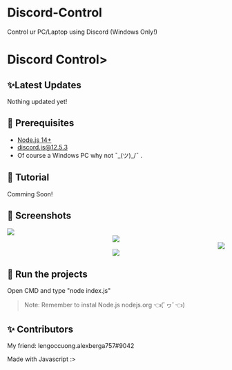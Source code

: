 # Discord-Control
Control ur PC/Laptop using Discord (Windows Only!)
<H1>Discord Control>

## ✨Latest Updates
Nothing updated yet!
## 🚧 Prerequisites

- [Node.js 14+](https://nodejs.org/en/download/)
- [discord.js@12.5.3](https://www.npmjs.com/package/discord.js/v/12.5.3)
- Of course a Windows PC why not ¯\_(ツ)_/¯
.

## 📝 Tutorial

Comming Soon!

## 📸 Screenshots

<div align="left"><img src="/assets/Screenshot_1.png"></div><div align="center"><img src="/assets/Screenshot_2.png"></div><div align="right"><img src="/assets/Screenshot_3.png"></div>

<div align="center"><img src="/assets/feature.png"></div>

## 💨 Run the projects

Open CMD and type "node index.js"

> Note: Remember to instal Node.js nodejs.org 👈(ﾟヮﾟ👈)

## ✨ Contributors

My friend: lengoccuong.alexberga757#9042

Made with Javascript :>
